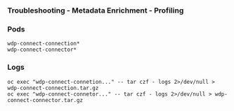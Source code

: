 ### Troubleshooting - Metadata Enrichment - Profiling
### Pods
```
wdp-connect-connection*
wdp-connect-connector*
```

### Logs
```
oc exec "wdp-connect-connetion..." -- tar czf - logs 2>/dev/null > wdp-connect-connection.tar.gz
oc exec "wdp-connect-connetor..." -- tar czf - logs 2>/dev/null > wdp-connect-connector.tar.gz
```
